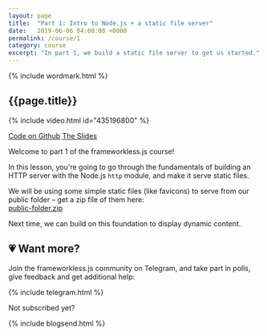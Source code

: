 ```yaml
---
layout: page
title:  "Part 1: Intro to Node.js + a static file server"
date:   2019-06-06 04:00:00 +0000
permalink: /course/1
category: course
excerpt: "In part 1, we build a static file server to get us started."
---
```

<section>
  {% include wordmark.html %}

  <h1>{{page.title}}</h1>

  {% include video.html id="435196800" %}

  <div class="flex choice-box">
    <a href="https://github.com/frameworkless-js/remind.ist/tree/stage/1" class="centered">Code on Github</a>
    <a href="https://slides.com/fiiv/frameworklessjs-1/" class="centered">The Slides</a>
  </div>

  <p>Welcome to part 1 of the <span class="primary-text">frameworkless.js</span> course!</p>

  <p>In this lesson, you're going to go through the fundamentals of building an HTTP server with the Node.js <code>http</code> module, and make it serve static files.</p>

  <p>We will be using some simple static files (like favicons) to serve from our public folder – get a zip file of them here:<br>
    <a href="/files/public-folder.zip">public-folder.zip</a>
  </p>

  <p>Next time, we can build on this foundation to display dynamic content.</p>
</section>

<section class="telegram-box">
  <h2 class="centered">💗 Want more?</h2>
  <p class="centered">Join the <span class="primary-text">frameworkless.js</span> community on Telegram, and take part in polls, give feedback and get additional help:</p>

  {% include telegram.html %}
</section>

<section>
  <p class="sub-callout">
    Not subscribed yet?
  </p>
  {% include blogsend.html %}
</section>
